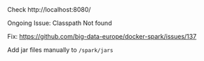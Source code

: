 ##

Check http://localhost:8080/

Ongoing Issue: Classpath Not found

Fix: https://github.com/big-data-europe/docker-spark/issues/137

Add jar files manually to `/spark/jars`
